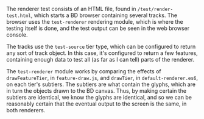 The renderer test consists of an HTML file, found in ``/test/render-test.html``,
which starts a BD browser containing several tracks. The browser uses the ``test-renderer``
rendering module, which is where the testing itself is done, and the test output
can be seen in the web browser console.

The tracks use the ``test-source`` tier type, which can be configured to return
any sort of track object. In this case, it's configured to return a few features,
containing enough data to test all (as far as I can tell) parts of the renderer.

The ``test-renderer`` module works by comparing the effects of ``drawFeatureTier``,
in ``feature-draw.js``, and ``drawTier``, in ``default-renderer.es6``, on each
tier's subtiers. The subtiers are what contain the glyphs, which are in turn
the objects drawn to the BD canvas. Thus, by making certain the subtiers are
identical, we know the glyphs are identical, and so we can be reasonably certain
that the eventual output to the screen is the same, in both renderers.

